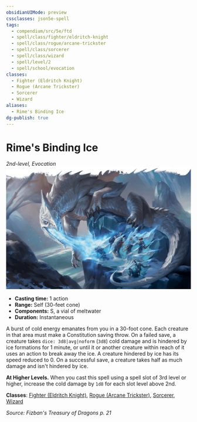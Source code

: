```yaml
---
obsidianUIMode: preview
cssclasses: json5e-spell
tags:
  - compendium/src/5e/ftd
  - spell/class/fighter/eldritch-knight
  - spell/class/rogue/arcane-trickster
  - spell/class/sorcerer
  - spell/class/wizard
  - spell/level/2
  - spell/school/evocation
classes:
  - Fighter (Eldritch Knight)
  - Rogue (Arcane Trickster)
  - Sorcerer
  - Wizard
aliases:
  - Rime's Binding Ice
dg-publish: true
---
```

# Rime's Binding Ice
*2nd-level, Evocation*  
![Rime's binding ice adds in...](https://raw.githubusercontent.com/5etools-mirror-2/5etools-img/main/spells/FTD/Rime%27s%20Binding%20Ice.webp#right "Rime's binding ice adds insult to injury in the hands of a spellcasting white dragon.")  

- **Casting time:** 1 action
- **Range:** Self (30-feet cone)
- **Components:** S, a vial of meltwater
- **Duration:** Instantaneous

A burst of cold energy emanates from you in a 30-foot cone. Each creature in that area must make a Constitution saving throw. On a failed save, a creature takes `dice: 3d8|avg|noform` (`3d8`) cold damage and is hindered by ice formations for 1 minute, or until it or another creature within reach of it uses an action to break away the ice. A creature hindered by ice has its speed reduced to 0. On a successful save, a creature takes half as much damage and isn't hindered by ice.

**At Higher Levels.** When you cast this spell using a spell slot of 3rd level or higher, increase the cold damage by `1d8` for each slot level above 2nd.

**Classes**: [Fighter (Eldritch Knight)](/Admin/CLI/classes/fighter-eldritch-knight.md), [Rogue (Arcane Trickster)](/Admin/CLI/classes/rogue-arcane-trickster.md), [Sorcerer](/Admin/CLI/classes/sorcerer.md), [Wizard](/Admin/CLI/classes/wizard.md)

*Source: Fizban's Treasury of Dragons p. 21*